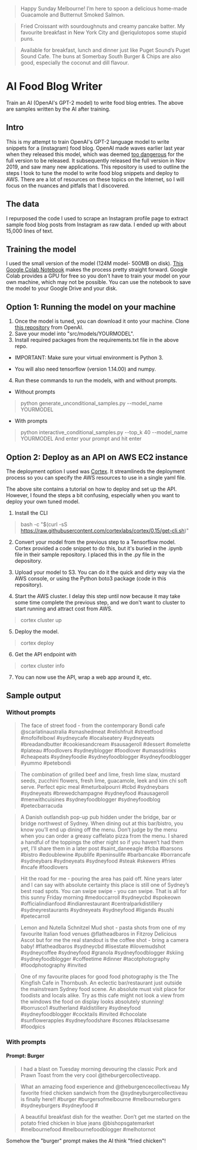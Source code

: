 

> Happy Sunday Melbourne! I’m here to spoon a delicious home-made Guacamole and Butternut Smoked Salmon.

> Fried Croissant with sourdoughnuts and creamy pancake batter. My favourite breakfast in New York City and @eriqulotopos some stupid puns.

> Available for breakfast, lunch and dinner just like Puget Sound’s Puget Sound Cafe. The buns at Somerbay South Burger & Chips are also good, especially the coconut and dill flavour.


# AI Food Blog Writer
Train an AI (OpenAI's GPT-2 model) to write food blog entries. The above are samples written by the AI after training.

## Intro
This is my attempt to train OpenAI's GPT-2 language model to write snippets for a (instagram) food blog. OpenAI made waves earlier last year when they released this model, which was deemed [too dangerous](https://techcrunch.com/2019/02/17/openai-text-generator-dangerous/) for the full version to be released. It subsequently released the full version in Nov 2019, and saw many new applications.
This repository is used to outline the steps I took to tune the model to write food blog snippets and deploy to AWS. 
There are a lot of resources on these topics on the Internet, so I will focus on the nuances and pitfalls that I discovered.

## The data
I repurposed the code I used to scrape an Instagram profile page to extract sample food blog posts from Instagram as raw data. I ended up with about 15,000 lines of text.

## Training the model
I used the small version of the model (124M model- 500MB on disk). [This Google Colab Notebook](https://colab.research.google.com/drive/1VLG8e7YSEwypxU-noRNhsv5dW4NfTGce) makes the process pretty straight forward. Google Colab provides a GPU for free so you don't have to train your model on your own machine, which may not be possible. You can use the notebook to save the model to your Google Drive and your disk.

## Option 1: Running the model on your machine
1. Once the model is tuned, you can download it onto your machine. Clone [this repository](https://github.com/openai/gpt-2) from OpenAI.
2. Save your model into "src/models/YOURMODEL".
3. Install required packages from the requirements.txt file in the above repo.

  * IMPORTANT: Make sure your virtual environment is Python 3.

  * You will also need tensorflow (version 1.14.00) and numpy.

4. Run these commands to run the models, with and without prompts.

  * Without prompts

> python generate_unconditional_samples.py --model_name YOURMODEL

  * With prompts

> python interactive_conditional_samples.py --top_k 40 --model_name YOURMODEL
And enter your prompt and hit enter

## Option 2: Deploy as an API on AWS EC2 instance
The deployment option I used was [Cortex](https://www.cortex.dev/). It streamlineds the deployment process so you can specify the AWS resources to use in a single yaml file.

The above site contains a tutorial on how to deploy and set up the API. However, I found the steps a bit confusing, especially when you want to deploy your own tuned model.

1. Install the CLI 

> bash -c "$(curl -sS https://raw.githubusercontent.com/cortexlabs/cortex/0.15/get-cli.sh)"

2. Convert your model from the previous step to a Tensorflow model. Cortex provided a code snippet to do this, but it's buried in the .ipynb file in their sample repository. I placed this in the .py file in the depository.

3. Upload your model to S3. You can do it the quick and dirty way via the AWS console, or using the Python boto3 package (code in this repository).

4. Start the AWS cluster. I delay this step until now because it may take some time complete the previous step, and we don't want to cluster to start running and attract cost from AWS.
> cortex cluster up

5. Deploy the model.
> cortex deploy

6. Get the API endpoint with
> cortex cluster info

7. You can now use the API, wrap a web app around it, etc.

## Sample output
### Without prompts
> The face of street food - from the contemporary Bondi cafe @scarlatinaustralia #smashedmeat #relishfruit #streetfood #mofoifelbowl #sydneycafe #localseatery #sydneyeats #breadandbutter #cookiesandcream #sausageroll #dessert #omelette #plateau #foodlovers #sydneyblogger #foodlover #umassdrinks #cheapeats #sydneyfoodie #sydneyfoodblogger #sydneyfoodblogger #yummo #petebondi

> The combination of grilled beef and lime, fresh lime slaw, mustard seeds, zucchini flowers, fresh lime, guacamole, leek and kim chi soft serve. Perfect epic meal #meturbalpourri #tcbd #sydneybars #sydneyeats #brewedchampagne #sydneyfood #sausageroll #menwithcuisines #sydneyfoodblogger #sydneyfoodblog #petecbarracuda

> A Danish outlandish pop-up pub hidden under the bridge, bar or bridge northwest of Sydney. When dining out at this bar/bistro, you know you’ll end up dining off the menu. Don’t judge by the menu when you can order a greasy caffelato pizza from the menu. I shared a handful of the toppings the other night so if you haven’t had them yet, I’ll share them in a later post #saint_daneeagle #fcba #barsons #bistro #edoublewine #publife #peninsulife #barbancake #borrancafe #sydneybars #sydneyeats #sydneyfood #steak #skewers #fries #ncafe #foodlovers

> Hit the road for me - pouring the area has paid off. Nine years later and I can say with absolute certainty this place is still one of Sydney’s best road spots. You can swipe swipe - you can swipe. That is all for this sunny Friday morning #medoccarroll #sydneycbd #spokeown #officialindianfood #indianrestaurant #centralparkdistillery #sydneyrestaurants #sydneyeats #sydneyfood #ligands #sushi #petecarroll

> Lemon and Nutella Schnitzel Mud shot - pasta shots from one of my favourite Italian food venues @flatheadbaros in Fitzroy 
Delicious Ascot but for me the real standout is the coffee shot - bring a camera baby! #flatheadbaros #sydneycbd #lisestate #ilovemudshot #sydneycoffee #sydneyfood #granola #sydneyfoodblogger #skiing #sydneyfoodblogger #coffeetime #dinner #tacotphotography #foodphotography #invited

> One of my favourite places for good food photography is the The Kingfish Cafe in Thornbush. An eclectic bar/restaurant just outside the mainstream Sydney food scene. An absolute must visit place for foodists and locals alike. Try as this cafe might not look a view from the windows the food on display looks absolutely stunning!  #borrusco1 #sutherland #aldistillery #sydneyfood #sydneyfoodblogger #cocktails #invited #chocolate #sunflowerapples #sydneyfoodshare #scones #blacksesame #foodpics


### With prompts
#### Prompt: Burger

> I had a blast on Tuesday morning devouring the classic Pork and Prawn Toast from the very cool @theburgercollectiveapp.

> What an amazing food experience and @theburgencecollectiveau
My favorite fried chicken sandwich from the @sydneyburgercollectiveau is finally here!!
#burger #burgersofmelbourne #melbourneburgers #sydneyburgers #sydneyfood #

> A beautiful breakfast dish for the weather. Don’t get me started on the potato fried chicken in blue jeans @bishopsgatemarket #melbournefood #melbournefoodblogger #melhotornot

Somehow the "burger" prompt makes the AI think "fried chicken"!




